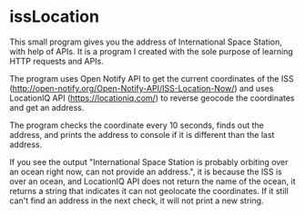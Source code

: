 # issLocation
This small program gives you the address of International Space Station, with help of APIs.
It is a program I created with the sole purpose of learning HTTP requests and APIs.

The program uses Open Notify API to get the current coordinates of the ISS (http://open-notify.org/Open-Notify-API/ISS-Location-Now/)
and uses LocationIQ API (https://locationiq.com/) to reverse geocode the coordinates and get an address.

The program checks the coordinate every 10 seconds, finds out the address, and prints the address to console if
it is different than the last address.

If you see the output "International Space Station is probably orbiting over an ocean right now, can not provide an address.",
it is because the ISS is over an ocean, and LocationIQ API does not return the name of the ocean, it returns a string that
indicates it can not geolocate the coordinates. If it still can't find an address in the next check, it will not print a new string.

